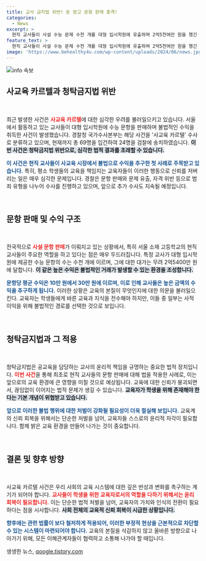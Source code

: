 ```yaml
---
title: 교사 금지법 위반! 돈 받고 문항 판매 충격!
categories:
  - News
excerpt: >
  현직 교사들이 사설 수능 문제 수천 개를 대형 입시학원에 유출하며 2억5천여만 원을 챙긴 혐의로 검찰에 송치! 교육계의 부패가 드러난 이번 사건, 그 배경과 파장을 파헤쳐봅니다. 클릭으로 진실을 확인하세요!
feature_text: >
  현직 교사들이 사설 수능 문제 수천 개를 대형 입시학원에 유출하며 2억5천여만 원을 챙긴 혐의로 검찰에 송치! 교육계의 부패가 드러난 이번 사건, 그 배경과 파장을 파헤쳐봅니다. 클릭으로 진실을 확인하세요!
image: 'https://www.behealthy4u.com/wp-content/uploads/2024/06/news.jpg'
---
```


<p><img src="https://www.behealthy4u.com/wp-content/uploads/2024/06/news.jpg" alt="info 속보" /></p>

<h2 data-ke-size="size26">사교육 카르텔과 청탁금지법 위반</h2>

<p data-ke-size="size16">&nbsp;</p>

<p>최근 발생한 사건은 <b><span style="color: #ee2323;">사교육 카르텔</span></b>에 대한 심각한 우려를 불러일으키고 있습니다. 서울에서 활동하고 있는 교사들이 대형 입시학원에 수능 문항을 판매하며 불법적인 수익을 취득한 사건이 발생했습니다. 경찰청 국가수사본부는 해당 사건을 '사교육 카르텔' 수사로 분류하고 있으며, 현재까지 총 69명을 입건하여 24명을 검찰에 송치하였습니다. <b><span style="background-color: #21538527;">이번 사건은 청탁금지법 위반으로, 심각한 법적 결과를 초래할 수 있습니다.</span></b></p>

<p><b><span style="color: #1a5490;">이 사건은 현직 교사들이 사교육 시장에서 불법으로 수익을 추구한 첫 사례로 주목받고 있습니다.</span></b> 특히, 평소 학생들의 교육을 책임지는 교육자들이 이러한 행동으로 신뢰를 저버리는 일은 매우 심각한 문제입니다. 경찰은 문항 판매와 문제 유출, 자격 위반 등으로 범죄 유형을 나누어 수사를 진행하고 있으며, 앞으로 추가 수사도 지속될 예정입니다.</p>

<p data-ke-size="size16">&nbsp;</p>

<h2 data-ke-size="size26">문항 판매 및 수익 구조</h2>

<p data-ke-size="size16">&nbsp;</p>

<p>전국적으로 <b><span style="color: #ee2323;">사설 문항 판매</span></b>가 이뤄지고 있는 상황에서, 특히 서울 소재 고등학교의 현직 교사들이 주요한 역할을 하고 있다는 점은 매우 두드러집니다. 특정 교사가 대형 입시학원에 제공한 수능 문항의 수는 수천 개에 이르며, 그에 대한 대가는 무려 2억5400만 원에 달합니다. <b><span style="background-color: #21538527;">이 같은 높은 수익은 불법적인 거래가 발생할 수 있는 환경을 조성합니다.</span></b></p>

<p><b><span style="color: #1a5490;">문항당 평균 수익은 10만 원에서 30만 원에 이르며, 이로 인해 교사들은 높은 금액의 수익을 추구하게 됩니다.</span></b> 이러한 상황은 교육의 본질이 무엇인지에 대한 의문을 불러일으킨다. 교육자는 학생들에게 바른 교육과 지식을 전수해야 하지만, 이들 중 일부는 사적 이익을 위해 불법적인 경로를 선택한 것으로 보입니다.</p>

<p data-ke-size="size16">&nbsp;</p>

<h2 data-ke-size="size26">청탁금지법과 그 적용</h2>

<p data-ke-size="size16">&nbsp;</p>

<p>청탁금지법은 공교육을 담당하는 교사의 윤리적 책임을 규명하는 중요한 법적 장치입니다. <b><span style="color: #ee2323;">이번 사건</span></b>을 통해 최초로 현직 교사들의 문항 판매에 대해 법을 적용한 사례로, 이는 앞으로의 교육 환경에 큰 영향을 미칠 것으로 예상됩니다. 교육에 대한 신뢰가 붕괴되면서, 끊임없이 이어지는 법적 문제가 생길 수 있습니다. <b><span style="background-color: #21538527;">교육자가 학생을 위해 존재해야 한다는 기본 개념이 위협받고 있습니다.</span></b></p>

<p><b><span style="color: #1a5490;">앞으로 이러한 불법 행위에 대한 처벌이 강화될 필요성이 더욱 절실해 보입니다.</span></b> 교육계의 신뢰 회복을 위해서는 단순한 처벌을 넘어, 교육자들 스스로의 윤리적 자각이 필요합니다. 함께 밝은 교육 환경을 만들어 나가는 것이 중요합니다.</p>

<p data-ke-size="size16">&nbsp;</p>

<h2 data-ke-size="size26">결론 및 향후 방향</h2>

<p data-ke-size="size16">&nbsp;</p>

<p>사교육 카르텔 사건은 우리 사회의 교육 시스템에 대한 깊은 반성과 변화를 촉구하는 계기가 되어야 합니다. <b><span style="color: #ee2323;">교사들이 학생을 위한 교육자로서의 역할을 다하기 위해서는 윤리 회복이 필요합니다.</span></b> 이는 단순한 법적 처벌을 넘어, 교육자의 가치와 인식의 전환이 필요하다는 점을 시사합니다. <b><span style="background-color: #21538527;">사회 전체의 교육적 신뢰 회복이 시급한 상황입니다.</span></b></p>

<p><b><span style="color: #1a5490;">향후에는 관련 법률이 보다 철저하게 적용되어, 이러한 부정적 현상을 근본적으로 차단할 수 있는 시스템이 마련되어야 합니다.</span></b> 교육의 본질을 삭감하지 않고 올바른 방향으로 나아가기 위해, 모든 이해관계자들이 협력하고 소통해 나가야 할 때입니다.</p>
생생한 뉴스, <a href="https://qoogle.tistory.com" rel="dofollow">qoogle.tistory.com</a>


